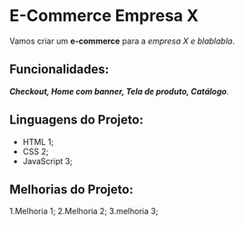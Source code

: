 # E-Commerce Empresa X

Vamos criar um **e-commerce** para a *empresa X e blablabla*.

## Funcionalidades:

**_Checkout, Home com banner, Tela de produto, Catálogo_**.

## Linguagens do Projeto:
* HTML 1;
* CSS 2;
* JavaScript 3;

## Melhorias do Projeto:
1.Melhoria 1;
2.Melhoria 2;
3.melhoria 3;